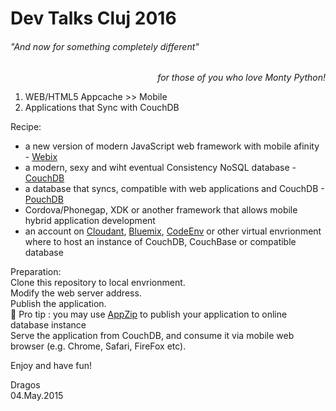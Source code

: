 # Dev Talks Cluj 2016
###### "And now for something completely different" 
<p align="right"><em>for those of you who love Monty Python!</em></p>

1. WEB/HTML5 Appcache >> Mobile
2. Applications that Sync with CouchDB

Recipe:  
- a new version of modern JavaScript web framework with mobile afinity - [Webix](http://www.webix.com)
- a modern, sexy and wiht eventual Consistency NoSQL database - [CouchDB](http://couchdb.apache.org/)
- a database that syncs, compatible with web applications and CouchDB - [PouchDB](https://pouchdb.com/)
- Cordova/Phonegap, XDK or another framework that allows mobile hybrid application development
- an account on [Cloudant](https://cloudant.com/), [Bluemix](http://www.ibm.com/cloud-computing/bluemix/), [CodeEnv](https://codeenv.com/) or other virtual envrionment where to host an instance of CouchDB, CouchBase or compatible database

Preparation:  
Clone this repository to local envrionment.  
Modify the web server address.  
Publish the application.  
:star2: Pro tip : you may use [AppZip](https://github.com/iqcouch/designeditor/tree/appzip) to publish your application to online database instance  
Serve the application from CouchDB, and consume it via mobile web browser (e.g. Chrome, Safari, FireFox etc).


Enjoy and have fun!

Dragos  
04.May.2015
